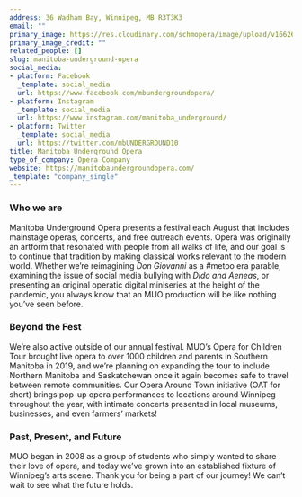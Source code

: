 ```yaml
---
address: 36 Wadham Bay, Winnipeg, MB R3T3K3
email: ""
primary_image: https://res.cloudinary.com/schmopera/image/upload/v1662643799/media/2022/09/Logo_MUO_lglmt1.jpg
primary_image_credit: ""
related_people: []
slug: manitoba-underground-opera
social_media:
- platform: Facebook
  _template: social_media
  url: https://www.facebook.com/mbundergroundopera/
- platform: Instagram
  _template: social_media
  url: https://www.instagram.com/manitoba_underground/
- platform: Twitter
  _template: social_media
  url: https://twitter.com/mbUNDERGROUND10
title: Manitoba Underground Opera
type_of_company: Opera Company
website: https://manitobaundergroundopera.com/
_template: "company_single"
---
```

### Who we are

Manitoba Underground Opera presents a festival each August that includes mainstage operas, concerts, and free outreach events. Opera was originally an artform that resonated with people from all walks of life, and our goal is to continue that tradition by making classical works relevant to the modern world. Whether we’re reimagining _Don Giovanni_ as a #metoo era parable, examining the issue of social media bullying with _Dido and Aeneas_, or presenting an original operatic digital miniseries at the height of the pandemic, you always know that an MUO production will be like nothing you’ve seen before.

### Beyond the Fest

We’re also active outside of our annual festival. MUO’s Opera for Children Tour brought live opera to over 1000 children and parents in Southern Manitoba in 2019, and we’re planning on expanding the tour to include Northern Manitoba and Saskatchewan once it again becomes safe to travel between remote communities. Our Opera Around Town initiative (OAT for short) brings pop-up opera performances to locations around Winnipeg throughout the year, with intimate concerts presented in local museums, businesses, and even farmers’ markets!

### Past, Present, and Future

MUO began in 2008 as a group of students who simply wanted to share their love of opera, and today we’ve grown into an established fixture of Winnipeg’s arts scene. Thank you for being a part of our journey! We can’t wait to see what the future holds.